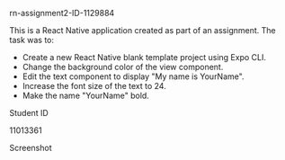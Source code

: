 rn-assignment2-ID-1129884

This is a React Native application created as part of an assignment. The task was to:

- Create a new React Native blank template project using Expo CLI.
- Change the background color of the view component.
- Edit the text component to display "My name is YourName".
- Increase the font size of the text to 24.
- Make the name "YourName" bold.

Student ID

11013361

Screenshot


